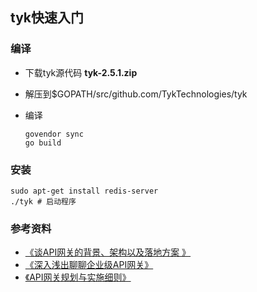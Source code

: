 ## tyk快速入门

### 编译

+ 下载tyk源代码 **tyk-2.5.1.zip**

+ 解压到$GOPATH/src/github.com/TykTechnologies/tyk

+ 编译

  ```
  govendor sync
  go build
  ```

### 安装

```
sudo apt-get install redis-server
./tyk # 启动程序
```




### 参考资料

+ [《谈API网关的背景、架构以及落地方案 》](https://mp.weixin.qq.com/s?__biz=MzIwMzg1ODcwMw==&mid=2247486461&amp;idx=1&amp;sn=4f238a1f8046d652f0a05db2bdf55cd7&source=41#wechat_redirect)
+ [《深入浅出聊聊企业级API网关》](https://mp.weixin.qq.com/s?__biz=MzIwMzg1ODcwMw==&mid=2247486230&amp;idx=1&amp;sn=f8d9bba498cb0cebe98e61eb2b7678ba&source=41#wechat_redirect)
+ [《API网关规划与实施细则》](https://www.jianshu.com/p/34cfe5d12793)

